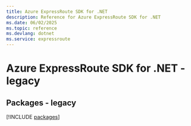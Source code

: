 ```yaml
---
title: Azure ExpressRoute SDK for .NET
description: Reference for Azure ExpressRoute SDK for .NET
ms.date: 06/02/2025
ms.topic: reference
ms.devlang: dotnet
ms.service: expressroute
---
```

# Azure ExpressRoute SDK for .NET - legacy
## Packages - legacy
[!INCLUDE [packages](expressroute-index.md)]
